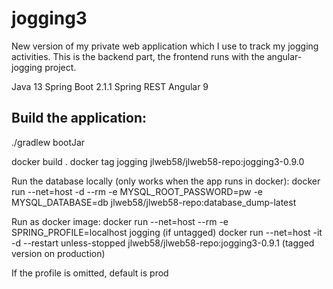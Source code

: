 # jogging3

New version of my private web application which I use to track my jogging activities. This is the backend part, the frontend runs with the angular-jogging project.

Java 13
Spring Boot 2.1.1
Spring REST
Angular 9

## Build the application:

./gradlew bootJar

docker build .
docker tag jogging jlweb58/jlweb58-repo:jogging3-0.9.0

Run the database locally (only works when the app runs in docker):
docker run --net=host -d --rm -e MYSQL_ROOT_PASSWORD=pw -e MYSQL_DATABASE=db  jlweb58/jlweb58-repo:database_dump-latest

Run as docker image: 
docker run --net=host --rm -e SPRING_PROFILE=localhost jogging 
(if untagged)
docker run --net=host -it -d --restart unless-stopped jlweb58/jlweb58-repo:jogging3-0.9.1
(tagged version on production)

If the profile is omitted, default is prod
